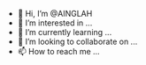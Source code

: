 - 👋 Hi, I’m @AINGLAH
- 👀 I’m interested in ...
- 🌱 I’m currently learning ...
- 💞️ I’m looking to collaborate on ...
- 📫 How to reach me ...

<!---
AINGLAH/AINGLAH is a ✨ special ✨ repository because its `README.md` (this file) appears on your GitHub profile.
You can click the Preview link to take a look at your changes.
--->

